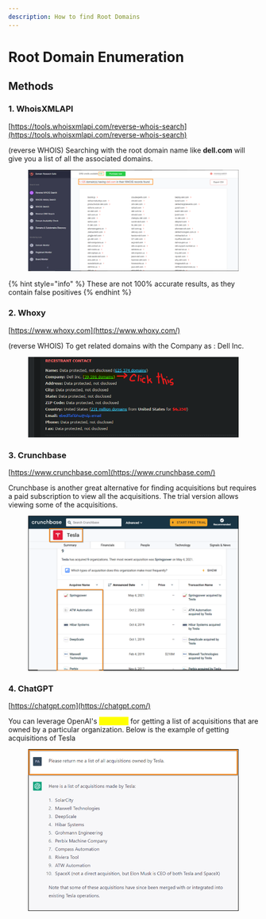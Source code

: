 ```yaml
---
description: How to find Root Domains
---
```


# Root Domain Enumeration

## Methods

### 1. WhoisXMLAPI

[https://tools.whoisxmlapi.com/reverse-whois-search](https://tools.whoisxmlapi.com/reverse-whois-search)

(reverse WHOIS) Searching with the root domain name like **dell.com** will give you a list of all the associated domains.

<figure><img src="../.gitbook/assets/image.png" alt=""><figcaption></figcaption></figure>

{% hint style="info" %}
These are not 100% accurate results, as they contain false positives
{% endhint %}

### 2. Whoxy&#x20;

[https://www.whoxy.com](https://www.whoxy.com/)

(reverse WHOIS) To get related domains with the Company as : Dell Inc.

<figure><img src="../.gitbook/assets/image (2).png" alt=""><figcaption></figcaption></figure>

### 3. Crunchbase

[https://www.crunchbase.com](https://www.crunchbase.com/)

Crunchbase is another great alternative for finding acquisitions but requires a paid subscription to view all the acquisitions. The trial version allows viewing some of the acquisitions.

<figure><img src="../.gitbook/assets/image (3).png" alt=""><figcaption></figcaption></figure>

### 4. ChatGPT

[https://chatgpt.com](https://chatgpt.com/)

You can leverage OpenAI's <mark style="color:yellow;">ChatGPT</mark> for getting a list of acquisitions that are owned by a particular organization. Below is the example of getting acquisitions of Tesla

<figure><img src="../.gitbook/assets/image (4).png" alt=""><figcaption></figcaption></figure>

